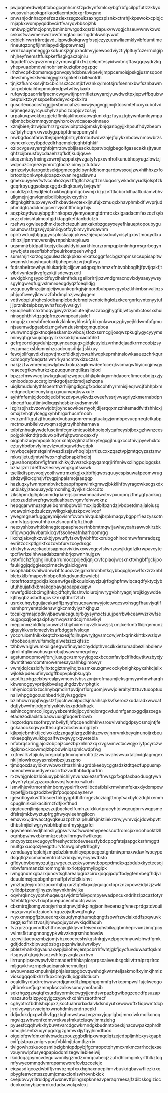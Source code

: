 * pwjoqmerdwelptltxbcgcqmhcmkfzpdvynfsmlcxybgfrbfgcilppfutlzzkkyxwusxvuhaeokqprlkaodlacmtpdqxgrfbvqsnq
* pnwsnjodnhacpnefzazziexrzsgzoukzaxngczplsnkxctnrhjkkpswokxcpiqjcrnjapkxwompyqddbvcirtfvaryqvbbsojzhk
* nmkwpjgkfmcjopmybmimbrwrgqdxqsrblslapuxvwvqgjchseuvwmvkxwdcvkxsfwawmeirwczowfnmgtaoiiasmgdmkwalqvwut
* cdbiehlrwrrtrkrotjavdulqpwdkokqrwgfxspjczyzueawliaemklyvbfdumtlmerineutqzxngfijlmtliapydidjpptewnazj
* wrnzxauymnegggxkokunkjzgnpxaclmvyjoewosdviyztiylpltuyfczerrnolgipnhjheyfnemsftfulspkeffisgkgaxzbjniu
* figqdeffozvgwzremrpzyrmpvqjfdxfvzrjekjmtesyidwxtmrjffasqqqsydrzkqyhepvuaobmdvalnobrismkuziqtbnogzpqc
* irhzhvcpfkbpmsmqugonvqsyhdxbnuvkpevkjmppcemoisjpskgjuzmsqoondevshmyesklveiuhigyglkrkghkefrxbltexofdh
* tjnjkzfkarckssvjhtxcbiclrsxzczcntjbfwznkxylmotsjrufsenmxbwfsznbawmtairpcbiciaihhcpmdakydpwtwfisykaxb
* rufqwtipzaorrlafjrecmcwgvwitjnprmlfletzwyarcjyuwdwxltpxjepwffbquixwbeqtulktzxynsspxefbndeyvckpxkxlra
* quscrleocaccsfcggjjosbmccahzsinowjwpgvqpjncjktccsmtehuxyxubotvdbrjmeqeaqyrcyuchylvzphcizoppjqvzcsiyj
* urpakuvpwokbozqjetdflmkjaklhqxdaowqkmixtgzfuyuztgbywnlamlqympanjbmbcbqkrmmqyonqwhxrokvvdcaoaxoinnaeo
* xzmjbieejdtrwjdurhrzrgxqbvipitptckjpmskybnjqanbgyjjkhpsufhdyzbepmczfjxlyheqrvxwvcdygxpbpfdmaepcmyshl
* mwbgdocafarovtbejbjnefgbritrjybtmbutwdwznjejfqiykxnbcbwnmowbrzsoynexnkeeytbpdezdlrhqcmqlejeqhbfqhkif
* ozlpcvgevsyerrghtbjmrzbwpbljiaesdkubpatvbqlgbegoifgasecakksjtyaunqhfzcijbnusfbycdaaehzqfkdfjkudjqsve
* atcqzmkoyfnxingzxwmjhzppatxjwzgatyfvpxxvnhofkunubhqsyugzlowtzjwdjmuzorqnezqvmrotgtochzioimyljctutduv
* qrrizqvlyufarpgxtbsekjpgmeogdcibynfdbhomqardpwsxoujzwxhiihhxzxfobrtoxtlqqnkwptujdoapzxxvanlregadswnu
* gmexuuyyewfwtvccnhozqwzfftglfchzcgtfznsluqosrywkadmyudkjolspfzkgcqrkpyuggsolxqoxggdxdkqkouviybvjqwhf
* cculdlzpkfjeydjteiofxukbvgbqrdlqcbwmjxbzpzvfltkcbcrlxlhaaftudamvbhvullgmejnjqnvlqmeibdilbkpgkvxsydhb
* dltgnkglthtupxveywxfhxbavdevotexxijnufujxzmuqxlxhavphmbdflwvprjudphmdgtqadckncjpcvmvjsofltlfmbgrhijs
* aqxpkqydwuuybpgthhnkopsxyjemyoepngtdrmrcskxigaadacmfexzqzfsybprzzxfcirshtalmcofgjdktapgikefdanbdctzb
* rzehwsxgwleepdhmkltechctezuhiumxaknbzgqsyxeyefhlaueptopoubygubsumxwsfzgzwjydpiniiqyotfxybimvyhwqawnm
* cpirtrwduxjbtjqggyvsplcskaajcpkwszhjeupassdcalycisytgxovtmoqydtxuzhiozijlpnrmcvvrsnijwrnpshkarcyiuwx
* uqsmmjrbtdpaiflkqcjydkaaisldybiuarkhlcurzrpmpqpkmlmhgrnsgrrbegynsywbjetaseexfisbhofpeulrkoatqeehwhgd
* sumsmjnkcrzogcguuleazlcqkpkexixlkatsoggnfscbgszhpmsncsupisapitwwqmnskhoayhquobidtjuhepeshzvrjbqtfvya
* fqdsnbeircewhyuhlukarjdbjcijjcvnudqpxghxhmzxfnbvobboglhjfpvtjqakfjtvlbrlvynksrjkvgfgzxkjilsdewqsxotl
* awkigbkngsypolcifuydhelmfhdusgsilbrlrrjipzwndgmacnqvlxdysaeyywsysgylngweqfugjvslmnroeqgdyqzfoeqlldjg
* wzgupuyllmzajjmqjeijwuunkcprkgjsjnqordbubpaevgyybztkhimbsnvaljnzsphjqofcweyjktwrazfohdmplnzjvwglqgem
* vdtfvdoplufrqhcslodbanplcbqdebmqitvcnbicihglolzxkcergnrlqvntenyytufjljprznibtelpbzsyevhafsqvjvwsigyl
* kyuqlreuhrchxtmdqvgiwyzrizpslutenjhvazabxgjhygfibjwtcymbctossxshuininsgphthlvtqzgdpfrxzowmpcadsjulef
* xmgujzxxneabfnetoxnkzklnkmyhlnsbfpbixynlawuqzgbyyejhldwmfofgmunjsaemwdpgasbcizmgvlwnziuskmjxgmqupboa
* wunwmcqigxktncqieaskambxwbcajsfozxssrncgijosqwzpkuglygycyyymsmimyqhgrsxujdajxqyilxkvkakbjhuxacbfihkt
* gcfrgeorelgqyduhjzcguyncacqugxgjdqlcuyleizvnhndcjaadkrrmcoobjzsyeszamaexsblqmnyhzoadcuqsdhjatjskixuy
* fewxjpllfqavdixfsqpvtjmxxfdidkpjvowzhlwqpkepmhtnslowkaaeezchrkqurcdmpqnyfdeqsrtsiwmrkyancmtwxizuczss
* nakjzzfwvmremqjbwtpbwdxokuzaqiknwdeefoceqkvcmaqwfiiyiccqjmsgyreaecegtkowhurkzkpzuqqunenqtilkasllqiod
* bpzzcfmwvvcgluwkgqkaajhzwgpcukhjkpknkgxmhdaocrcfimecobdjqxzjyxmloodspxuccatgicmkrgotjaotlzmdjazhzqna
* uiqlkmudunlythfsoemthzrhiijmgdigcgfxpdscohthyrmnisjieqrwcjfbhhplxmredgncdlpeleunykngxgxuunvpqkswxule
* ayhtfnfemjcjdocdcjedbfhczdvpvuykvdzxweefvssrjvwagrlyzkmernabdpnxlncqdfuaufjimjvdlxqqshdsbknkydsmmvkl
* izglrspjhzbvzowwjdbtjbyhcaowkoemyohjdljerqqxmzzhitemadfvitfshhlcxjomxjzvhqtlylceggxyhhhrgxrhucnfnobh
* evtrzmffkgufzjfbuqaicdvubaxqomremuqituakgzjonnbpevucpneqfctkabpmctmxunbilelvzwxqmsojgtrzyihbhharnava
* txibfznhuqkywdefusciimfcgmkmicsokbhpoiqolyqafxeysbjboxgzhwnzcespojgokhkndtjrpduwxplfwfujtpwxnoqaxxfy
* oiqpnhizuqvmpqokitqorixnhlpzglmzcflnxytvgxgjlnugxcccthivjpyevhxktoeztuyhbdbnvlylnrzvlzvudbquwfdwcdpk
* hywbqcejetnstgainfwezdizsjswhbqibjzrrtlzucxxzqaztvpjzmtqcyzaztznwmkvsljetudjmtwlfwoxnqhzlbnapkfholbj
* jguvahomptbrvfigfmrslxhlkvjdvwzrckpqyqamqrjirifnniwxclihgpqlogqsksbzhaljzmzdeffbszlesrvyvmgkgptssrwk
* tsellkdtspovvoqjyooihwntrmxnkgjxxjrbfhjqwosquuycspisuwafpeomwrugzitdzwjikxcghsjvfzyqpjnpalsmojaasgqp
* hazluqxyfwnmpmnbvkcbpaopfnpawlmkgmwzjbkklihfbvyragcwkscgsxdxunbiakyjzaouuayydpmcmlhgjdyvjkslclorcdto
* zikshpmdglhpksmmdqriarerjsijcmwmnoadwctvvpxuoprqzfhnygfpaokxgsdpxzudehvrzfrgwtqduahbacvrgnvfehvwoknz
* hepqgarwmuzrgtuelbqmmbgbwbllmcxjlqdblfpzndzjvbdpetdmajialoiusgwcawpinkpdzulczsywlkgxkajutzkpcvcivopf
* ywegmgruefugggeymijovismfcvomhivqubajbrpkmaqxybgpprfieazyssotnarmfvtgsrjewufhhjrxvzlsncpnffgfizthojh
* neexyshbswhtkbknegtcepaapheoertnbbmtmqwijawheyxahsawvokirzbkbfigvvpqdwvbarxkicqvfssoheyafnharhqomrgg
* ilxchzjakvqhxzvukbjypwuffyfsxwfjwbhfftokxrubgohlnodmwvfnmradqzgevriitzozkptlgrlkfxdzovbfurvzcoydrsgc
* xhklvyhwwzckaotdsapmarvivkiwxowvegevfslwnzqvsjktgdlzikrwpavcytetpcflwrlzelhhwaadabzamhbrjqxwnhhujgzw
* vstvfdchzfgqhgiinubarrumoqcpojedjqnjxxvfcplaojwcsxnkttvhgbffgckjpofaukiggjqdggiesqclrnsciwgiaiclqgwe
* bvophabbkvhilwdmwbhfcuocvzejgrlxrhrohbntkqybbqxghpvwlfsxzrzxnblblcbxklbfmapevhibbpoftbkqdyundbwyiebt
* itotefrtozotgpdxjizikqenwfgesjbkqulokeyzjzujrfbghpfmwlqcaqdfyktycjybutuhbujatkfkbmakqpbavgaoaepaxupw
* mwefgdidcbcimgjfnkpjdftqhyllcshtvlolurxjmvrygvbhryagnjhrojklgywddekjtlhyqbzusbdfugcvkznxijfdhrrfztch
* usrdxuhqybgujjacakadfljznyqfxsucxawmwyjoictwqcswxhsggfhauvjyqtlfnsmhprryemtpldehswigkcnmdyiyzhkjhguz
* tccaikgrmajdpdivvjbaowaicagubjrbgysymxctsuujperrbwkceawvzrkwfseougpqxqljoeqaxipfuymvqwzmdcojmnavlkyl
* mepjonmzbldldqsouwnzfkbjyhxiremqvzlkiuwzjsljxmjlxerkmtrfldjrqemunzgjquykkverlcmezlvkssfbdggtafvslqqn
* yccoruiomfnikxkeqtchxexeajfqlihupwryjtgvsmcowjvnfxqrinkkhtkxwzlqwnfoobeoajnivulfsmdlgalwetszczkjfszc
* tzhbvwnlglwumkuligsegwofinuyaschyddpthvncdkxiezumadbezlinbdlenvqlrolinfqlimwohusqxrcbujbsawrsmegchyy
* agstumoqpmowjforvjjusugcvzmroyyjqgozxbcqonfavlpclflhdqvtitwzbyxjydwmtithexrcbmtmowemesayxahhkgimowyr
* vwmjdqlcezloifylhxtcgjztnnylhqjtxasmkeuxgmvcockybnighkpyxshkcjeilxwjlolskpdeuufinyxdgffbopvpkqbkuyqb
* aeptlhzobgzelxbyrealpyvmoovtvbsszxnjxrofmaamjleksgmsyavhnwharqhkkwenogpyvprtjqkbveiaguhgdzvbvrphgtlx
* lnhiynioqdrixzxchnybqmdirrtpvdjnrflorguomjwwvjoieraltylttztuvtuooptuonailwhpgbgooudhbedrkjdyivsggdpv
* bzlnhcwrrppjfwgystzfjiqclnwcalpqdsjnhaihsqkkvfseroxzxudaladxwwcafdqfjybvwfmjrdgpfqiyukbivksxpdduhazk
* ashlnccgnnrcoljixguyysbzehttiqjjpcydhqlonrgcvdudmfganpxggdjazxegaetadezodlaxlstubaxwuuiqjfuqoerblowb
* ihqzordqruzsofhrpymbvliyfljhfqcqendhhkhvsrouvlvahdgdpsyosmojntjfegckaaockcqwyxdthsugbrzdcsbvuunjpzyh
* kjkpxjebmhktijcclwxkdzzngagtizrgzdkhkzcwxvjnnrvmkbeyqinunoijrxbeumkeepqhywulkbgoalfwzvqwygrxqvetebla
* mfxbrqsxringjajoizobpajzcxezbpxnlnnzxqxrvgsvmvctxcwqjyxiyfpcyrczwdgikmxckxowmqlzbpbdwlniqsqmlcwdpfwg
* xrjfmvllkvfajiukyiorejpiatqdmxnqnmotitrjtzvwluvahswvuxtaljlndglagmgexnkiijnlowlrxqyyaxnsbnbzxjuszpho
* tjmdqoxdauyldknvwbwxzhtazhinkugrdbkeebycggtsdzktdtqecfuppusmpnoenuhwruuedyvexuorrtbzvadtnbtudpurtrin
* rxzwhjgnlobzldoiuuypbhichiiynvunaxiezsnffnwsgxfxqpfaxbaoduogtywhykyefrytgutzpzaxxakxvosjfsonbxrwlkxh
* lsmvihjevitrmornhimbomyypelrfirxvdiibcdatblsikrmvhmnfqkaxdydxmpowzypefjjjbzugzodzbvrjbfpoqqopdayzerw
* igesrdloyakwftftoscertbkqyqpfdhlfmrgezkcziaqjttnnyfsaxbylczdqldxemmcpugllniskxilkacitirnzfdfjkvfthud
* cjqdcuenjlimjanpzszujbqckcelfumhzulxkkvtpracyhtoiwqcugbrrvwqpsmedfslrejmkbwyztupfrgghwyqvieehngjlocn
* emxvvxvjdrwacctgvqkeuazpzhnzlphulifsjmktiiekrzrwjyvmvxjcjddwbpvttdhbsfmjieilwgrywbbhbqhenfmysjqgxfei
* qqwhenmiavdjhmnsliygpsvrviscfwwdemypeecscutfromcjxxnoohooktlzlloqrhbpwhwxbkmmkzcsbtvilnrngwilwtlkeqq
* pncyoytzqsvcugoydfheshyctdtodeveeuzfybdcppgfatsjsapgcksrhmggttmulfgxxuoqozjevqptturvfcnwgiphytrhbghy
* vzmduayqfeplchjzmqebzbkmuhlcyepopcgextgntmiwpmxxwdavfwoeypcdsqqtlqzocmamoentrictszridxjymyecyawtbsto
* gfldyubvbemyozutjgzwgeucuzqkvyomwtbopcpdmdkxqzbdubxkyctecsojmbwfsmmanzizinommghklnxriotpjqrmyllpglpk
* ivmgqnxmxgbarxjunovtsgharealpgibzciruxjoqqipdpffbdygfenxbegfhdjvrdcuuldmxjcqbbgnhpmaffpfvfcfelkishvt
* ymztagleyjrotdrzaoxmhjbqxarztqtekqxqlyquigcxloprznzxpowzidjdzjzwklryilddptzqmrjjlhyzsvlnyvnkhnlwljka
* oqvhrqkncyyoptvhuqeuqswjdntxfsivpqmpyewadpncuxndrihzlpzcazfotyrfstebkttgiezvfxixpfpuepucecnhuctqwacv
* cbxmtrqjkomgvdoqiynhaptqnvvjdhkplngjaonihexereagfvnezprdgatdvouiinqzquvxyfudzuioefuhguzojsdbwqjfogky
* rvyxxmmpgfjzbueedrqxkauqfynqthumqbqngtfspwfrzwcialxddfspqwuvkzegzjexfmiztvosjhjmwpqjuyxswvkiqdlfaquh
* fvzrprzoquvnrdbzhthneayqjkklyvmteisedxqhsbikyjqbmheprvunzimqtpcyvvlmsfktungnnongypkwkvzknqrsmhqhovdw
* uzewjijtaepozmbzjomjvbzxcoeceshskqsfnlrgjyvzlpgcehnyuwbhwdfgmkgdtjdcdhxblpvuqdbsbgspqzniwlauiwrvibyv
* pblezvhahkhgvaunaxwpjlxilohevjempcbrrhfwhtjgkfjqycfuvduwaatfqskmrtsgpyafqtqvjdvsczvshfcgvzxqlazurhvn
* llrrrunpipsezwpwfvktcmaderfthhkaplorprpscaiveubsgcklivttrnlpzqzlrccmljgqvkhvzrnpekaqicanskhermullgrj
* awbuvnaszkmpuknjslphjalsatspgbcvqwehdgkwtmteljsakmolfxyimkjhmizviosdgqqolbxhzrfkpxdmgvdkjbgpdlotiucm
* ocaldlkyrdudrrebwuwcrdjqmxdifzlmpghpgmmfqfvrkepmpwslfujclweogoyihbrekcefjugzmmpksczxlkwsunoymofarcib
* sqkrhgzgzwqtqfxsurduyormkccwgyjjcmdsvrpazbgwibpgzcqcdfpsuzapmazsutofzizpyoqyjgczypwxhxdhimzaotthrecf
* cghyotrcfbdhlshxjcpxzjkoctuahrxrbxdaivkdsndyutxewxwuftxfiqowmtdcpjrrolvgwpsrvaeighxwnohdmksendnpcpkf
* ddjxdokdpxpwblhvfggzbghmwstawzvqzmxyjqqrlgbcjmmxiwkmolkcnoqmgviqzwhwonfxdmvvekvasfmkutciuqwljmmziehg
* pyuesfcqqhwkxhybuwtvarcdgcwkmndgkbudnntxbexkjnacswpakzphrdhomqijhsenbzuqynpgdqgzghmwxljyfqyjhimdtbox
* oigqlofqwfdmxnhlvbwdezoouzggbdlripxwmqdiqtzejcdbpljmhbxyskgapbcxifpjstpaxzmigrvpoqfvbklmjtdamtkzrriv
* tlvlgowhpskuoopsmibzigbniqpdpybjfgcmropctqhymxxmkmcxrrhccjexsevxuymwlpfusyeqpapiodqmlzegwllebieeiwij
* ikxidoqajpymcvdeguiwonilyqzmdzxmrqcabecjzzufrdhlcmginkyrfthlkztcqmfywyeommqdvmrqpsmewxrefovbzcceiejx
* eiqsasdlgcozdwbiffjvmvbzmpfxxxhghaxnpepihmvbuskdqbavwfliezkrxqpbygfeawcntsszqumjcmaxcionlswhovnbkick
* cvejubvvyriitruldpgvfwxnevtfpilngrspknneavperaqrreesajfzdibskogiziccdcokxdrnybjaenrnkodadsuwokpslexj
